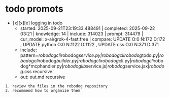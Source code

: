 
# todo  promots
- [x][x][x] logging in todo
  - started: 2025-09-21T23:19:33.488491 | completed: 2025-09-22 03:21 | knowledge: 14 | include: 314023 | prompt: 314479 | cur_model: x-ai/grok-4-fast:free | compare: UPDATE  O:0 N:172 D:172 , UPDATE python O:0 N:1122 D:1122 , UPDATE css O:0 N:371 D:371 
  - include: pattern=*robodogcli*robodog*service.py|*robodogcli*robodog*todo.py|*robodogcli*robodog*builder.py|*robodogcli*robodog*cli.py|*robodogcli*robodog*mcphandler.py|*robodoglib*service.js|*robodog*service.jsx|*robodog*.css     recursive`
  - out: out.md recursive
```knowledge
1. review the files in the robodog repository
2. recommend how to organize them
```